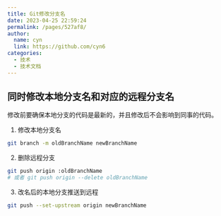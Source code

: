 ```yaml
---
title: Git修改分支名
date: 2023-04-25 22:59:24
permalink: /pages/527af8/
author: 
  name: cyn
  link: https://github.com/cyn6
categories: 
  - 技术
  - 技术文档
---
```



## 同时修改本地分支名和对应的远程分支名

修改前要确保本地分支的代码是最新的，并且修改后不会影响到同事的代码。

1. 修改本地分支名
```sh
git branch -m oldBranchName newBranchName
```

2. 删除远程分支
```sh
git push origin :oldBranchName
# 或者 git push origin --delete oldBranchName
```

3. 改名后的本地分支推送到远程

```sh
git push --set-upstream origin newBranchName
```
